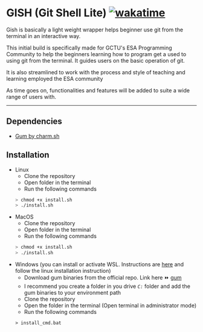 # GISH (Git Shell Lite) [![wakatime](https://wakatime.com/badge/user/9657174f-2430-4dfd-aaef-2b316eb71a36/project/056ee404-9d7d-4840-a4d4-32d76d258663.svg)](https://wakatime.com/badge/user/9657174f-2430-4dfd-aaef-2b316eb71a36/project/056ee404-9d7d-4840-a4d4-32d76d258663)
Gish is basically a light weight wrapper helps beginner use git from the terminal in an interactive way.

This initial build is specifically made for GCTU's ESA Programming Community to help the beginners learning how to program get a used to using git from the terminal. It guides users on the basic operation of git.

It is also streamlined to work with the process and style of teaching and learning employed the ESA community

As time goes on, functionalities and features will be added to suite a wide range of users with.

<hr>

## Dependencies
- [Gum by charm.sh](https://github.com/charmbracelet/gum")

## Installation
- Linux
    - Clone the repository
    - Open folder in the terminal
    - Run the following commands
    ```bash
    > chmod +x install.sh
    > ./install.sh
    ```
- MacOS
    - Clone the repository
    - Open folder in the terminal
    - Run the following commands
    ```bash
    > chmod +x install.sh
    > ./install.sh
    ```
- Windows (you can install or activate WSL. Instructions are [here](https://microsoft.com) and follow the linux installation instruction)
    - Download gum binaries from the official repo. Link here ⏩ [gum](https://github.com/charmbracelet/gum/releases/tag/v0.5.0)
    - I recommend you create a folder in you drive *`C:`* folder and add the gum binaries to your environment path 
    - Clone the repository
    - Open the folder in the terminal (Open terminal in administrator mode)
    - Run the following commands
    ```batch
    > install_cmd.bat
    ```

